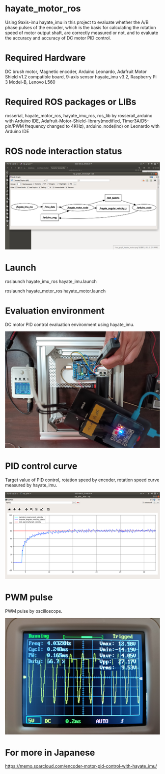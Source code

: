 # hayate_motor_ros

Using 9axis-imu hayate_imu in this project to evaluate whether the A/B phase pulses of the encoder, which is the basis for calculating the rotation speed of motor output 
shaft, are correctly measured or not, and to evaluate the accuracy and accuracy of DC motor PID control.

# Required Hardware

DC brush motor, Magnetic encoder, Arduino Leonardo, Adafruit Motor Shield v1.2 compatible board, 9-axis sensor hayate_imu v3.2, Raspberry Pi 3 Model-B, Lenovo L560

# Required ROS packages or LIBs

rosserial, hayate_motor_ros, hayate_imu_ros, ros_lib by rosserail_arduino with Arduino IDE, Adafruit-Motor-Shield-library(modified, Timer3A/D5-pin/PWM frequency changed to 4KHz), arduino_node(ino) on Leonardo with Arduino IDE

# ROS node interaction status

<img src="https://github.com/soarbear/hayate_motor_ros/blob/master/rqt_graph_hayate_motor.png" alt="hayate_motor_ros ROS node interaction status" title="hayate_motor_ros ROS node interaction status" />

# Launch

roslaunch hayate_imu_ros hayate_imu.launch

roslaunch hayate_motor_ros hayate_motor.launch

# Evaluation environment

DC motor PID control evaluation environment using hayate_imu.

<img src="https://github.com/soarbear/hayate_motor_ros/blob/master/motor_pid_control_evaluation_environment.jpg" alt="motor_pid_control_evaluation_environment" title="motor_pid_control_evaluation_environment" />

# PID control curve

Target value of PID control, rotation speed by encoder, rotation speed curve measured by hayate_imu.

<img src="https://github.com/soarbear/hayate_motor_ros/blob/master/pid_anguler_velocity_by_hayate_imu_encoder_counter.png" alt="pid_anguler_velocity_by_hayate_imu_encoder_counter" title="pid_anguler_velocity_by_hayate_imu_encoder_counter" />

# PWM pulse

PWM pulse by oscilloscope.

<img src="https://github.com/soarbear/hayate_motor_ros/blob/master/pid_pwm_wave_by_oscilloscope.jpg" alt="pid_pwm_wave_by_oscilloscope" title="pid_pwm_wave_by_oscilloscope" />

# For more in Japanese

<a href="https://memo.soarcloud.com/encoder-motor-pid-control-with-hayate_imu/">https://memo.soarcloud.com/encoder-motor-pid-control-with-hayate_imu/</a>
